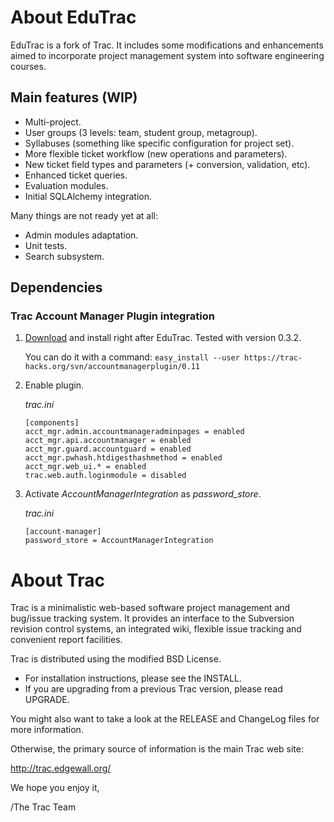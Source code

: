 About EduTrac
=============

EduTrac is a fork of Trac. It includes some modifications and enhancements
aimed to incorporate project management system into software engineering
courses.

Main features (WIP)
-------------------

 * Multi-project.
 * User groups (3 levels: team, student group, metagroup).
 * Syllabuses (something like specific configuration for project set).
 * More flexible ticket workflow (new operations and parameters).
 * New ticket field types and parameters (+ conversion, validation, etc).
 * Enhanced ticket queries.
 * Evaluation modules.
 * Initial SQLAlchemy integration.

Many things are not ready yet at all:

 * Admin modules adaptation.
 * Unit tests.
 * Search subsystem.

Dependencies
------------

### Trac Account Manager Plugin integration

1.  [Download](http://trac-hacks.org/wiki/AccountManagerPlugin) and install right after EduTrac. Tested with version 0.3.2.

    You can do it with a command: `easy_install --user https://trac-hacks.org/svn/accountmanagerplugin/0.11`

2.  Enable plugin.

    _trac.ini_

        [components]
        acct_mgr.admin.accountmanageradminpages = enabled
        acct_mgr.api.accountmanager = enabled
        acct_mgr.guard.accountguard = enabled
        acct_mgr.pwhash.htdigesthashmethod = enabled
        acct_mgr.web_ui.* = enabled
        trac.web.auth.loginmodule = disabled

3.  Activate *AccountManagerIntegration* as *password_store*.

    _trac.ini_

        [account-manager]
        password_store = AccountManagerIntegration


About Trac
==========

Trac is a minimalistic web-based software project management and bug/issue
tracking system. It provides an interface to the Subversion revision control
systems, an integrated wiki, flexible issue tracking and convenient report
facilities.

Trac is distributed using the modified BSD License.

 * For installation instructions, please see the INSTALL.
 * If you are upgrading from a previous Trac version, please read UPGRADE.

You might also want to take a look at the RELEASE and ChangeLog files for more
information.

Otherwise, the primary source of information is the main Trac web site:

 <http://trac.edgewall.org/>

We hope you enjoy it,

/The Trac Team

